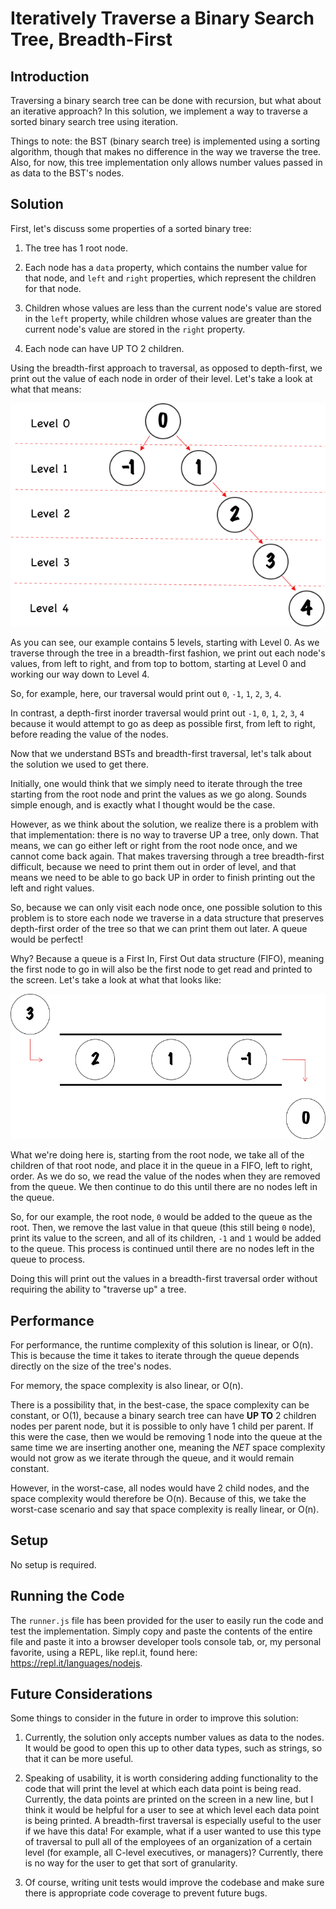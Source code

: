 # Iteratively Traverse a Binary Search Tree, Breadth-First

## Introduction

Traversing a binary search tree can be done with recursion, but what about an iterative approach? In this solution, we implement a way to traverse a sorted binary search tree using iteration.

Things to note: the BST (binary search tree) is implemented using a sorting algorithm, though that makes no difference in the way we traverse the tree. Also, for now, this tree implementation only allows number values passed in as data to the BST's nodes.

## Solution

First, let's discuss some properties of a sorted binary tree:

1. The tree has 1 root node.

2. Each node has a `data` property, which contains the number value for that node, and `left` and `right` properties, which represent the children for that node.

3. Children whose values are less than the current node's value are stored in the `left` property, while children whose values are greater than the current node's value are stored in the `right` property.

4. Each node can have UP TO 2 children.

Using the breadth-first approach to traversal, as opposed to depth-first, we print out the value of each node in order of their level. Let's take a look at what that means:

![BinaryTree](assets/images/BinaryTree.png)

As you can see, our example contains 5 levels, starting with Level 0. As we traverse through the tree in a breadth-first fashion, we print out each node's values, from left to right, and from top to bottom, starting at Level 0 and working our way down to Level 4.

So, for example, here, our traversal would print out `0`, `-1`, `1`, `2`, `3`, `4`.

In contrast, a depth-first inorder traversal would print out `-1`, `0`, `1`, `2`, `3`, `4` because it would attempt to go as deep as possible first, from left to right, before reading the value of the nodes.

Now that we understand BSTs and breadth-first traversal, let's talk about the solution we used to get there.

Initially, one would think that we simply need to iterate through the tree starting from the root node and print the values as we go along. Sounds simple enough, and is exactly what I thought would be the case.

However, as we think about the solution, we realize there is a problem with that implementation: there is no way to traverse UP a tree, only down. That means, we can go either left or right from the root node once, and we cannot come back again. That makes traversing through a tree breadth-first difficult, because we need to print them out in order of level, and that means we need to be able to go back UP in order to finish printing out the left and right values.

So, because we can only visit each node once, one possible solution to this problem is to store each node we traverse in a data structure that preserves depth-first order of the tree so that we can print them out later. A queue would be perfect! 

Why? Because a queue is a First In, First Out data structure (FIFO), meaning the first node to go in will also be the first node to get read and printed to the screen. Let's take a look at what that looks like:

![Queue](assets/images/Queue.png)

What we're doing here is, starting from the root node, we take all of the children of that root node, and place it in the queue in a FIFO, left to right, order. As we do so, we read the value of the nodes when they are removed from the queue. We then continue to do this until there are no nodes left in the queue. 

So, for our example, the root node, `0` would be added to the queue as the root. Then, we remove the last value in that queue (this still being `0` node), print its value to the screen, and all of its children, `-1` and `1` would be added to the queue. This process is continued until there are no nodes left in the queue to process.

Doing this will print out the values in a breadth-first traversal order without requiring the ability to "traverse up" a tree.

## Performance

For performance, the runtime complexity of this solution is linear, or O(n). This is because the time it takes to iterate through the queue depends directly on the size of the tree's nodes.

For memory, the space complexity is also linear, or O(n). 

There is a possibility that, in the best-case, the space complexity can be constant, or O(1), because a binary search tree can have **UP TO** 2 children nodes per parent node, but it is possible to only have 1 child per parent. If this were the case, then we would be removing 1 node into the queue at the same time we are inserting another one, meaning the *NET* space complexity would not grow as we iterate through the queue, and it would remain constant.

However, in the worst-case, all nodes would have 2 child nodes, and the space complexity would therefore be O(n). Because of this, we take the worst-case scenario and say that space complexity is really linear, or O(n).

## Setup

No setup is required.

## Running the Code

The `runner.js` file has been provided for the user to easily run the code and test the implementation. Simply copy and paste the contents of the entire file and paste it into a browser developer tools console tab, or, my personal favorite, using a REPL, like repl.it, found here: https://repl.it/languages/nodejs.

## Future Considerations

Some things to consider in the future in order to improve this solution:

1. Currently, the solution only accepts number values as data to the nodes. It would be good to open this up to other data types, such as strings, so that it can be more useful.

2. Speaking of usability, it is worth considering adding functionality to the code that will print the level at which each data point is being read. Currently, the data points are printed on the screen in a new line, but I think it would be helpful for a user to see at which level each data point is being printed. A breadth-first traversal is especially useful to the user if we have this data! For example, what if a user wanted to use this type of traversal to pull all of the employees of an organization of a certain level (for example, all C-level executives, or managers)? Currently, there is no way for the user to get that sort of granularity.

3. Of course, writing unit tests would improve the codebase and make sure there is appropriate code coverage to prevent future bugs.